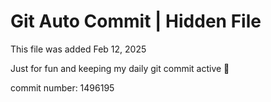 # Git Auto Commit | Hidden File

This file was added Feb 12, 2025

Just for fun and keeping my daily git commit active 🤪

commit number: 1496195
